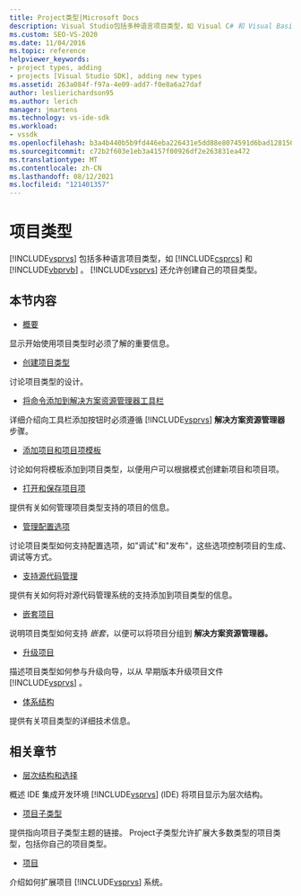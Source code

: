 ```yaml
---
title: Project类型|Microsoft Docs
description: Visual Studio包括多种语言项目类型，如 Visual C# 和 Visual Basic。 Visual Studio还可以创建自己的项目类型。
ms.custom: SEO-VS-2020
ms.date: 11/04/2016
ms.topic: reference
helpviewer_keywords:
- project types, adding
- projects [Visual Studio SDK], adding new types
ms.assetid: 263a084f-f97a-4e09-add7-f0e8a6a27daf
author: leslierichardson95
ms.author: lerich
manager: jmartens
ms.technology: vs-ide-sdk
ms.workload:
- vssdk
ms.openlocfilehash: b3a4b440b5b9fd446eba226431e5dd88e8074591d6bad12815020cb6cba04edd
ms.sourcegitcommit: c72b2f603e1eb3a4157f00926df2e263831ea472
ms.translationtype: MT
ms.contentlocale: zh-CN
ms.lasthandoff: 08/12/2021
ms.locfileid: "121401357"
---
```

# <a name="project-types"></a>项目类型
[!INCLUDE[vsprvs](../../code-quality/includes/vsprvs_md.md)] 包括多种语言项目类型，如 [!INCLUDE[csprcs](../../data-tools/includes/csprcs_md.md)] 和 [!INCLUDE[vbprvb](../../code-quality/includes/vbprvb_md.md)] 。 [!INCLUDE[vsprvs](../../code-quality/includes/vsprvs_md.md)] 还允许创建自己的项目类型。

## <a name="in-this-section"></a>本节内容
- [概要](../../extensibility/internals/project-type-essentials.md)

 显示开始使用项目类型时必须了解的重要信息。

- [创建项目类型](../../extensibility/internals/creating-project-types.md)

 讨论项目类型的设计。

- [将命令添加到解决方案资源管理器工具栏](../../extensibility/adding-a-command-to-the-solution-explorer-toolbar.md)

 详细介绍向工具栏添加按钮时必须遵循 [!INCLUDE[vsprvs](../../code-quality/includes/vsprvs_md.md)] **解决方案资源管理器** 步骤。

- [添加项目和项目项模板](../../extensibility/internals/adding-project-and-project-item-templates.md)

 讨论如何将模板添加到项目类型，以便用户可以根据模式创建新项目和项目项。

- [打开和保存项目项](../../extensibility/internals/opening-and-saving-project-items.md)

 提供有关如何管理项目类型支持的项目的信息。

- [管理配置选项](../../extensibility/internals/managing-configuration-options.md)

 讨论项目类型如何支持配置选项，如"调试"和"发布"，这些选项控制项目的生成、调试等方式。

- [支持源代码管理](../../extensibility/internals/supporting-source-control.md)

 提供有关如何将对源代码管理系统的支持添加到项目类型的信息。

- [嵌套项目](../../extensibility/internals/nesting-projects.md)

 说明项目类型如何支持 *嵌套*，以便可以将项目分组到 **解决方案资源管理器。**

- [升级项目](../../extensibility/internals/upgrading-projects.md)

 描述项目类型如何参与升级向导，以从 早期版本升级项目文件 [!INCLUDE[vsprvs](../../code-quality/includes/vsprvs_md.md)] 。

- [体系结构](../../extensibility/internals/project-types-architecture.md)

 提供有关项目类型的详细技术信息。

## <a name="related-sections"></a>相关章节
- [层次结构和选择](../../extensibility/internals/hierarchies-and-selection.md)

 概述 IDE 集成开发环境 [!INCLUDE[vsprvs](../../code-quality/includes/vsprvs_md.md)] (IDE) 将项目显示为层次结构。

- [项目子类型](../../extensibility/internals/project-subtypes.md)

 提供指向项目子类型主题的链接。 Project子类型允许扩展大多数类型的项目类型，包括你自己的项目类型。

- [项目](../../extensibility/internals/projects.md)

 介绍如何扩展项目 [!INCLUDE[vsprvs](../../code-quality/includes/vsprvs_md.md)] 系统。

